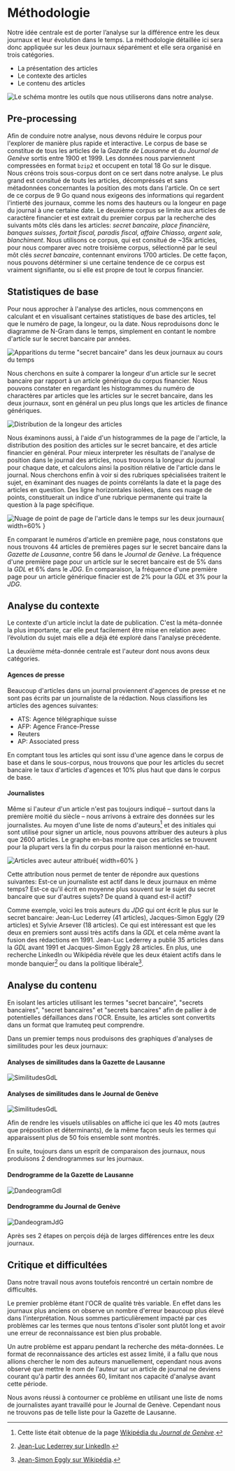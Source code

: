 # Méthodologie

Notre idée centrale est de porter l’analyse sur la différence entre les deux
journaux et leur évolution dans le temps. La méthodologie détaillée ici sera
donc appliquée sur les deux journaux séparément et elle sera organisé en trois
catégories.

  - La présentation des articles
  - Le contexte des articles
  - Le contenu des articles

![Le schéma montre les outils que nous utiliserons dans notre analyse.](methods.png)

## Pre-processing

Afin de conduire notre analyse, nous devons réduire le corpus pour l'explorer
de manière plus rapide et interactive. Le corpus de base se constitue de tous
les articles de la _Gazette de Lausanne_ et du _Journal de Genève_ sortis entre
1900 et 1999. Les données nous parviennent compressées en format `bzip2` et
occupent en total 18 Go sur le disque. Nous créons trois sous-corpus dont on ce
sert dans notre analyse. Le plus grand est consitué de touts les articles,
décompréssés et sans métadonnées concernantes la position des mots dans
l'article. On ce sert de ce corpus de 9 Go quand nous exigeons des informations
qui regardent l'intierté des journaux, comme les noms des hauteurs ou la
longeur en page du journal à une certaine date. Le deuxième corpus se limite
aux articles de caractère financier et est extrait du premier corpus par la
recherche des suivants môts clés dans les articles: _secret bancaire, place
financière, banques suisses, fortait fiscal, paradis fiscal, affaire Chiasso,
argent sale, blanchiment_.  Nous utilisons ce corpus, qui est consitué de ~35k
articles, pour nous comparer avec notre troisième corpus, sélectionné par le
seul môt clés _secret bancaire_, contennant environs 1700 articles.  De cette
façon, nous pouvons détérminer si une certaine tendence de ce corpus est
vraiment signifiante, ou si elle est propre de tout le corpus financier.


## Statistiques de base

Pour nous approcher à l'analyse des articles, nous commençons en calculant et
en visualisant certaines statistiques de base des articles, tel que le numéro
de page, la longeur, ou la date.  Nous reproduisons donc le diagramme de N-Gram
dans le temps, simplement en contant le nombre d'article sur le secret bancaire
par années.

![Apparitions du terme "secret bancaire" dans les deux journaux au cours du temps](ngram_ts.png)

Nous cherchons en suite à comparer la longeur d'un article sur le secret
bancaire par rapport à un article générique du corpus financier. Nous pouvons
constater en regardant les histogrammes du numéro de charactères par articles
que les articles sur le secret bancaire, dans les deux journaux, sont en
général un peu plus longs que les articles de finance génériques.

![Distribution de la longeur des articles](article_lengths.png)

Nous éxaminons aussi, à l'aide d'un histogrammes de la page de l'article, la
distribution des position des articles sur le secret bancaire, et des article
financier en général.  Pour mieux interpreter les résultats de l'analyse de
position dans le journal des articles, nous trouvons la longeur du journal pour
chaque date, et calculons ainsi la position rélative de l'article dans le
journal.  Nous cherchons enfin à voir si des rubriques spécialisées traitent le
sujet, en éxaminant des nuages de points corrélants la date et la page des
articles en question. Des ligne horizontales isolées, dans ces nuage de points,
constituerait un indice d'une rubrique permanente qui traite la question à la
page spécifique.

![Nuage de point de page de l'article dans le temps sur les deux journaux](scatter.png){ width=60% }

En comparant le numéros d'article en première page, nous constatons que nous
trouvons 44 articles de premières pages sur le secret bancaire dans la _Gazette
de Lausanne_, contre 56 dans le _Journal de Genève_. La fréquence d'une
première page pour un article sur le secret bancaire est de 5% dans la _GDL_ et
6% dans le _JDG_. En comparaison, la fréquence d'une première page pour un
article générique finacier est de 2% pour la _GDL_ et 3% pour la _JDG_.

## Analyse du contexte

Le contexte d'un article inclut la date de publication. C'est la
méta-donnée la plus importante, car elle peut facilement être mise en relation
avec l’évolution du sujet mais elle a déjà été exploré dans l'analyse
précédente.

La deuxième méta-donnée centrale est l'auteur dont nous avons deux catégories.

#### Agences de presse

Beaucoup d'articles dans un journal proviennent d'agences de presse et ne sont pas
écrits par un journaliste de la rédaction. Nous classifions les articles des
agences suivantes:

- ATS: Agence télégraphique suisse
- AFP: Agence France-Presse
- Reuters
- AP: Associated press

En comptant tous les articles qui sont issu d'une agence dans le corpus de base
et dans le sous-corpus, nous trouvons que pour les articles du secret bancaire
le taux d'articles d'agences et 10\% plus haut que dans le corpus de base.

#### Journalistes

Même si l'auteur d'un article n'est pas toujours indiqué – surtout dans la
première moitié du siècle – nous arrivons à extraire des données sur les
journalistes. Au moyen d'une liste de noms d'auteurs[^2] et des initiales qui
sont utilisé pour signer un article, nous pouvons attribuer des auteurs à plus
que 2600 articles. Le graphe en-bas montre que ces articles se trouvent pour la
plupart vers la fin du corpus pour la raison mentionné en-haut.

![Articles avec auteur attribué](author_attributed.png){ width=60% }

Cette attribution nous permet de tenter de répondre aux questions suivantes:
Est-ce un journaliste est actif dans le deux journaux en même temps? Est-ce
qu'il écrit en moyenne plus souvent sur le sujet du secret bancaire que sur
d'autres sujets? De quand à quand est-il actif?

Comme exemple, voici les trois auteurs du _JDG_ qui ont écrit le plus sur le
secret bancaire: Jean-Luc Lederrey (41 articles), Jacques-Simon Eggly (29
articles) et Sylvie Arsever (18 articles). Ce qui  est intéressant est que les
deux en premiers sont aussi très actifs dans la _GDL_ et cela même avant la
fusion des rédactions en 1991. Jean-Luc Lederrey a publié 35 articles dans la
_GDL_ avant 1991 et Jacques-Simon Eggly 28 articles. En plus, une recherche
LinkedIn ou Wikipédia révèle que les deux étaient actifs dans le monde banquier[^3]
ou dans la politique libérale[^4].


[^2]: Cette liste était obtenue de la page [Wikipédia du _Journal de
Genève_](https://fr.wikipedia.org/wiki/Journal_de_Gen%C3%A8ve).

[^3]: [Jean-Luc Lederrey sur
LinkedIn](https://ch.linkedin.com/in/lederrey-jean-luc-1456b717).

[^4]: [Jean-Simon Eggly sur
Wikipédia](https://fr.wikipedia.org/wiki/Jacques-Simon_Eggly).


## Analyse du contenu

En isolant les articles utilisant les termes "secret bancaire", 
"secrets bancaires", "secret bancaires" et "secrets bancaires"
afin de pallier à de potentielles défaillances dans l'OCR.
Ensuite, les articles sont convertits dans un format que Iramuteq 
peut comprendre.

Dans un premier temps nous produisons des graphiques d'analyses de 
similitudes pour les deux journaux:
#### Analyses de similitudes dans la Gazette de Lausanne
![SimilitudesGdL](similitudeGdL.png)
#### Analyses de similitudes dans le Journal de Genève
![SimilitudesGdL](similitudeJdG.png)

Afin de rendre les visuels utilisables on affiche ici que les 40 mots 
(autres que préposition et déterminants), de la même façon seuls les termes 
qui apparaissent plus de 50 fois ensemble sont montrés.

En suite, toujours dans un esprit de comparaison des journaux, nous produisons 2 dendrogrammes sur les journaux.
#### Dendrogramme de la Gazette de Lausanne
![DandeogramGdl](DandeogramGdL.PNG)
#### Dendrogramme du Journal de Genève
![DandeogramJdG](DandeogramJdG.PNG)

Après ses 2 étapes on perçois déjà de larges différences entre les deux journaux.

## Critique et difficultées
Dans notre travail nous avons toutefois rencontré un certain nombre de difficultés.

Le premier problème étant l'OCR de qualité très variable. En effet dans les journaux plus anciens
on observe un nombre d'erreur beaucoup plus élevé dans l'interprétation. Nous sommes particulièrement
impacté par ces problèmes car les termes que nous tentons d'isoler sont plutôt long et avoir une erreur
de reconnaissance est bien plus probable.

Un autre problème est apparu pendant la recherche des méta-données. Le format de reconnaissance
des articles est assez limité, il a fallu que nous allions chercher le nom des auteurs manuellement,
cependant nous avons observé que mettre le nom de l'auteur sur un article de journal ne deviens
courant qu'à partir des années 60, limitant nos capacité d'analyse avant cette période.

Nous avons réussi à contourner ce problème en utilisant une liste de noms de journalistes 
ayant travaillé pour le Journal de Genève. Cependant nous ne trouvons pas de telle liste
pour la Gazette de Lausanne.
